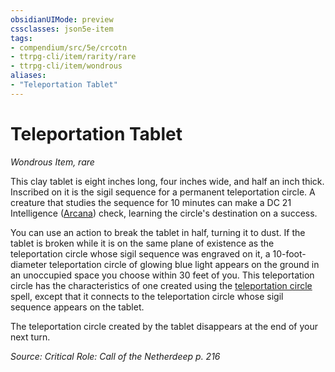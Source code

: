 ```yaml
---
obsidianUIMode: preview
cssclasses: json5e-item
tags:
- compendium/src/5e/crcotn
- ttrpg-cli/item/rarity/rare
- ttrpg-cli/item/wondrous
aliases: 
- "Teleportation Tablet"
---
```

# Teleportation Tablet
*Wondrous Item, rare*  


This clay tablet is eight inches long, four inches wide, and half an inch thick. Inscribed on it is the sigil sequence for a permanent teleportation circle. A creature that studies the sequence for 10 minutes can make a DC 21 Intelligence ([Arcana](/3-Mechanics/CLI/rules/skills.md#Arcana)) check, learning the circle's destination on a success.

You can use an action to break the tablet in half, turning it to dust. If the tablet is broken while it is on the same plane of existence as the teleportation circle whose sigil sequence was engraved on it, a 10-foot-diameter teleportation circle of glowing blue light appears on the ground in an unoccupied space you choose within 30 feet of you. This teleportation circle has the characteristics of one created using the [teleportation circle](/3-Mechanics/CLI/spells/teleportation-circle.md) spell, except that it connects to the teleportation circle whose sigil sequence appears on the tablet.

The teleportation circle created by the tablet disappears at the end of your next turn.

*Source: Critical Role: Call of the Netherdeep p. 216*